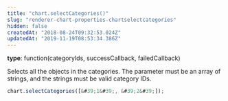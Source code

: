 ```yaml
---
title: "chart.selectCategories()"
slug: "renderer-chart-properties-chartselectcategories"
hidden: false
createdAt: "2018-08-24T09:32:53.024Z"
updatedAt: "2019-11-19T08:53:34.386Z"
---
```

**type**: function(categoryIds, successCallback, failedCallback)

Selects all the objects in the categories. The parameter must be an array of strings, and the strings must be valid category IDs.

```javascript
chart.selectCategories([&#39;1&#39;, &#39;2&#39;]);
```
